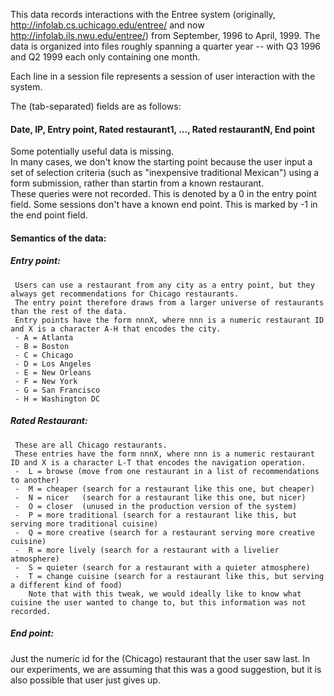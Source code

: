 
This data records interactions with the Entree system (originally, http://infolab.cs.uchicago.edu/entree/ and now http://infolab.ils.nwu.edu/entree/) from September, 1996 to April, 1999. 
The data is organized into files roughly spanning a quarter year -- with Q3 1996 and Q2 1999 each only containing one month.

Each line in a session file represents a session of user interaction with the system.  

The (tab-separated) fields are as follows:

#### Date, IP, Entry point, Rated restaurant1, ..., Rated restaurantN, End point

Some potentially useful data is missing.  
In many cases, we don't know the starting point because the user input a set of selection criteria (such as "inexpensive traditional Mexican") using a form submission, rather than startin from a known restaurant.  
These queries were not recorded. This is denoted by a 0 in the entry point field. Some sessions don't have a known end point. This is marked by -1 in the end point field.

#### Semantics of the data:
 
##### Entry point:
    
     Users can use a restaurant from any city as a entry point, but they always get recommendations for Chicago restaurants.  
     The entry point therefore draws from a larger universe of restaurants than the rest of the data.
     Entry points have the form nnnX, where nnn is a numeric restaurant ID and X is a character A-H that encodes the city.
     - A = Atlanta
     - B = Boston
     - C = Chicago
     - D = Los Angeles
     - E = New Orleans
     - F = New York
     - G = San Francisco
     - H = Washington DC

##### Rated Restaurant:

     These are all Chicago restaurants.
     These entries have the form nnnX, where nnn is a numeric restaurant ID and X is a character L-T that encodes the navigation operation.
     -  L = browse (move from one restaurant in a list of recommendations to another)
     -  M = cheaper (search for a restaurant like this one, but cheaper)
     -  N = nicer   (search for a restaurant like this one, but nicer)
     -  O = closer  (unused in the production version of the system)
     -  P = more traditional (search for a restaurant like this, but serving more traditional cuisine)
     -  Q = more creative (search for a restaurant serving more creative cuisine)
     -  R = more lively (search for a restaurant with a livelier atmosphere)
     -  S = quieter (search for a restaurant with a quieter atmosphere)
     -  T = change cuisine (search for a restaurant like this, but serving a different kind of food) 
        Note that with this tweak, we would ideally like to know what cuisine the user wanted to change to, but this information was not recorded.

##### End point:
  Just the numeric id for the (Chicago) restaurant that the user saw last. In our experiments, we are assuming that this was a good suggestion, but it is also possible that user just gives up. 





